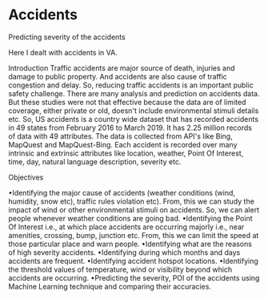 # Accidents
Predicting severity of the accidents

Here I dealt with accidents in VA. 

Introduction
	Traffic accidents are major source of death, injuries and damage to public property. And accidents are also cause of traffic congestion and delay. So, reducing traffic accidents is an important public safety challenge. There are many analysis and prediction on accidents data. But these studies were not that effective because the data are of limited coverage, either private or old, doesn't include environmental stimuli details etc. So, US accidents is a country wide dataset that has recorded accidents in 49 states from February 2016 to March 2019. It has 2.25 million records of data with 49 attributes. The data is collected from API's like Bing, MapQuest and MapQuest-Bing. Each accident is recorded over many intrinsic and extrinsic attributes like location, weather, Point Of Interest, time, day, natural language description, severity etc.


Objectives

•Identifying the major cause of accidents (weather conditions (wind, humidity, snow etc), traffic rules violation etc). From, this we can study the impact of wind or other environmental stimuli on accidents. So, we can alert people whenever weather conditions are going bad. 
•Identifying the Point Of Interest i.e., at which place accidents are occurring majorly i.e., near amenities, crossing, bump, junction etc. From, this we can limit the speed at those particular place and warn people.
•Identifying what are the reasons of  high severity accidents.
•Identifying during which months and days accidents are frequent. 
•Identifying accident hotspot locations.
•Identifying the threshold values of temperature, wind or visibility beyond which accidents are occurring.
•Predicting the severity, POI of the accidents using Machine Learning technique and comparing their accuracies.

